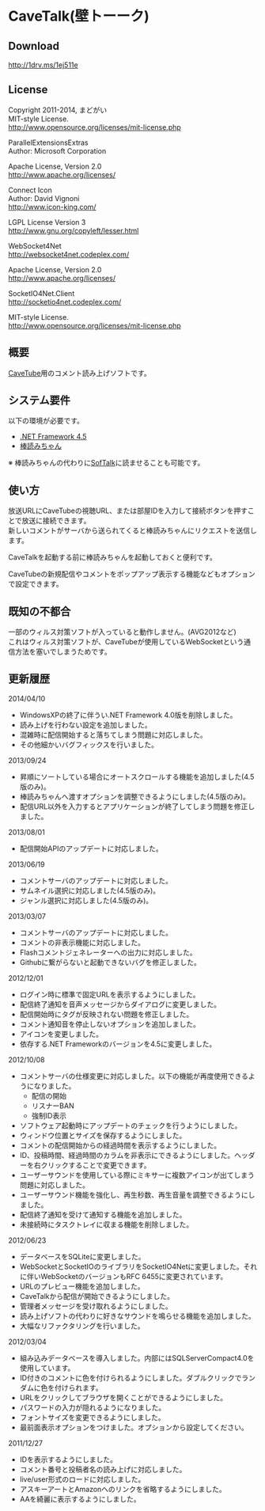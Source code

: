CaveTalk(壁トーーク)
======================

Download
----------------
<http://1drv.ms/1ej511e>

License
-------

Copyright 2011-2014, まどがい  
MIT-style License.  
<http://www.opensource.org/licenses/mit-license.php>


ParallelExtensionsExtras  
Author: Microsoft Corporation  

Apache License, Version 2.0  
<http://www.apache.org/licenses/>


Connect Icon  
Author: David Vignoni  
<http://www.icon-king.com/>

LGPL License Version 3  
<http://www.gnu.org/copyleft/lesser.html>


WebSocket4Net  
<http://websocket4net.codeplex.com/>

Apache License, Version 2.0  
<http://www.apache.org/licenses/>


SocketIO4Net.Client  
<http://socketio4net.codeplex.com/>

MIT-style License.  
<http://www.opensource.org/licenses/mit-license.php>

概要
----

[CaveTube](http://gae.cavelis.net/)用のコメント読み上げソフトです。  

システム要件
------------

以下の環境が必要です。

* [.NET Framework 4.5](http://www.microsoft.com/ja-jp/download/details.aspx?id=30653)
* [棒読みちゃん](http://chi.usamimi.info/Program/Application/BouyomiChan/)

※ 棒読みちゃんの代わりに[SofTalk](http://www35.atwiki.jp/softalk/)に読ませることも可能です。

使い方
------

放送URLにCaveTubeの視聴URL、または部屋IDを入力して接続ボタンを押すことで放送に接続できます。  
新しいコメントがサーバから送られてくると棒読みちゃんにリクエストを送信します。

CaveTalkを起動する前に棒読みちゃんを起動しておくと便利です。

CaveTubeの新規配信やコメントをポップアップ表示する機能などもオプションで設定できます。

既知の不都合
------------
一部のウィルス対策ソフトが入っていると動作しません。(AVG2012など)  
これはウィルス対策ソフトが、CaveTubeが使用しているWebSocketという通信方法を塞いでしまうためです。

更新履歴
--------
2014/04/10
* WindowsXPの終了に伴うい.NET Framework 4.0版を削除しました。
* 読み上げを行わない設定を追加しました。
* 混雑時に配信開始すると落ちてしまう問題に対応しました。
* その他細かいバグフィックスを行いました。

2013/09/24
* 昇順にソートしている場合にオートスクロールする機能を追加しました(4.5版のみ)。
* 棒読みちゃんへ渡すオプションを調整できるようにしました(4.5版のみ)。
* 配信URL以外を入力するとアプリケーションが終了してしまう問題を修正しました。

2013/08/01
* 配信開始APIのアップデートに対応しました。

2013/06/19
* コメントサーバのアップデートに対応しました。
* サムネイル選択に対応しました(4.5版のみ)。
* ジャンル選択に対応しました(4.5版のみ)。

2013/03/07
* コメントサーバのアップデートに対応しました。
* コメントの非表示機能に対応しました。
* Flashコメントジェネレーターへの出力に対応しました。
* Githubに繋がらないと起動できないバグを修正しました。

2012/12/01
* ログイン時に標準で固定URLを表示するようにしました。
* 配信終了通知を音声メッセージからダイアログに変更しました。
* 配信開始時にタグが反映されない問題を修正しました。
* コメント通知音を停止しないオプションを追加しました。
* アイコンを変更しました。
* 依存する.NET Frameworkのバージョンを4.5に変更しました。

2012/10/08
* コメントサーバの仕様変更に対応しました。以下の機能が再度使用できるようになりました。
	* 配信の開始
	* リスナーBAN
	* 強制ID表示
* ソフトウェア起動時にアップデートのチェックを行うようにしました。
* ウィンドウ位置とサイズを保存するようにしました。
* コメントの配信開始からの経過時間を表示するようにしました。
* ID、投稿時間、経過時間のカラムを非表示にできるようにしました。ヘッダーを右クリックすることで変更できます。
* ユーザーサウンドを使用している際にミキサーに複数アイコンが出てしまう問題に対応しました。
* ユーザーサウンド機能を強化し、再生秒数、再生音量を調整できるようにしました。
* 配信終了通知を受けて通知する機能を追加しました。
* 未接続時にタスクトレイに収まる機能を削除しました。

2012/06/23
* データベースをSQLiteに変更しました。
* WebSocketとSocketIOのライブラリをSocketIO4Netに変更しました。それに伴いWebSocketのバージョンもRFC 6455に変更されています。
* URLのプレビュー機能を追加しました。
* CaveTalkから配信が開始できるようにしました。
* 管理者メッセージを受け取れるようにしました。
* 読み上げソフトの代わりに好きなサウンドを鳴らせる機能を追加しました。
* 大幅なリファクタリングを行いました。

2012/03/04
* 組み込みデータベースを導入しました。内部にはSQLServerCompact4.0を使用しています。
* ID付きのコメントに色を付けられるようにしました。ダブルクリックでランダムに色を付けられます。
* URLをクリックしてブラウザを開くことができるようにしました。
* パスワードの入力が隠れるようになりました。
* フォントサイズを変更できるようにしました。
* 最前面表示オプションをつけました。オプションから設定してください。

2011/12/27
* IDを表示するようにしました。
* コメント番号と投稿者名の読み上げに対応しました。
* live/user形式のロードに対応しました。
* アスキーアートとAmazonへのリンクを省略するようにしました。
* AAを綺麗に表示するようにしました。

